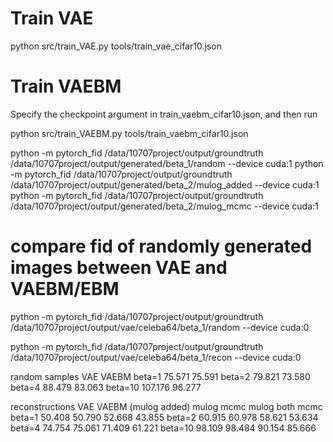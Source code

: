
# Train VAE
python src/train_VAE.py tools/train_vae_cifar10.json

# Train VAEBM

Specify the checkpoint argument in train_vaebm_cifar10.json, and then run

python src/train_VAEBM.py tools/train_vaebm_cifar10.json

python -m pytorch_fid /data/10707project/output/groundtruth /data/10707project/output/generated/beta_1/random --device cuda:1
python -m pytorch_fid /data/10707project/output/groundtruth /data/10707project/output/generated/beta_2/mulog_added --device cuda:1
python -m pytorch_fid /data/10707project/output/groundtruth /data/10707project/output/generated/beta_2/mulog_mcmc --device cuda:1


# compare fid of randomly generated images between VAE and VAEBM/EBM
python -m pytorch_fid /data/10707project/output/groundtruth /data/10707project/output/vae/celeba64/beta_1/random --device cuda:0

python -m pytorch_fid /data/10707project/output/groundtruth /data/10707project/output/vae/celeba64/beta_1/recon --device cuda:0


random samples
         VAE      VAEBM
beta=1   75.571   75.591
beta=2   79.821   73.580
beta=4   88.479   83.063
beta=10  107.176  96.277

reconstructions
         VAE      VAEBM (mulog added)   mulog mcmc      mulog both mcmc
beta=1   50.408   50.790                52.668          43.855
beta=2   60.915   60.978                58.621          53.634
beta=4   74.754   75.061                71.409          61.221
beta=10  98.109   98.484                90.154          85.666
